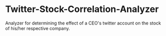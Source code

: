 # Twitter-Stock-Correlation-Analyzer
Analyzer for determining the effect of a CEO's twitter account on the stock of his/her respective company. 
